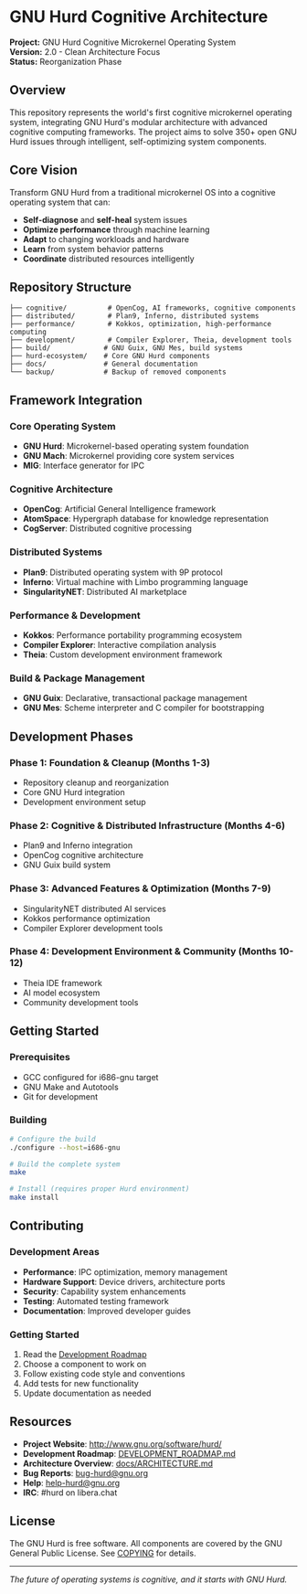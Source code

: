 # GNU Hurd Cognitive Architecture

**Project:** GNU Hurd Cognitive Microkernel Operating System  
**Version:** 2.0 - Clean Architecture Focus  
**Status:** Reorganization Phase

## Overview

This repository represents the world's first cognitive microkernel operating system, integrating GNU Hurd's modular architecture with advanced cognitive computing frameworks. The project aims to solve 350+ open GNU Hurd issues through intelligent, self-optimizing system components.

## Core Vision

Transform GNU Hurd from a traditional microkernel OS into a cognitive operating system that can:
- **Self-diagnose** and **self-heal** system issues
- **Optimize performance** through machine learning
- **Adapt** to changing workloads and hardware
- **Learn** from system behavior patterns
- **Coordinate** distributed resources intelligently

## Repository Structure

```
├── cognitive/          # OpenCog, AI frameworks, cognitive components
├── distributed/        # Plan9, Inferno, distributed systems
├── performance/        # Kokkos, optimization, high-performance computing
├── development/        # Compiler Explorer, Theia, development tools
├── build/             # GNU Guix, GNU Mes, build systems
├── hurd-ecosystem/    # Core GNU Hurd components
├── docs/              # General documentation
└── backup/            # Backup of removed components
```

## Framework Integration

### Core Operating System
- **GNU Hurd**: Microkernel-based operating system foundation
- **GNU Mach**: Microkernel providing core system services
- **MIG**: Interface generator for IPC

### Cognitive Architecture
- **OpenCog**: Artificial General Intelligence framework
- **AtomSpace**: Hypergraph database for knowledge representation
- **CogServer**: Distributed cognitive processing

### Distributed Systems
- **Plan9**: Distributed operating system with 9P protocol
- **Inferno**: Virtual machine with Limbo programming language
- **SingularityNET**: Distributed AI marketplace

### Performance & Development
- **Kokkos**: Performance portability programming ecosystem
- **Compiler Explorer**: Interactive compilation analysis
- **Theia**: Custom development environment framework

### Build & Package Management
- **GNU Guix**: Declarative, transactional package management
- **GNU Mes**: Scheme interpreter and C compiler for bootstrapping

## Development Phases

### Phase 1: Foundation & Cleanup (Months 1-3)
- Repository cleanup and reorganization
- Core GNU Hurd integration
- Development environment setup

### Phase 2: Cognitive & Distributed Infrastructure (Months 4-6)
- Plan9 and Inferno integration
- OpenCog cognitive architecture
- GNU Guix build system

### Phase 3: Advanced Features & Optimization (Months 7-9)
- SingularityNET distributed AI services
- Kokkos performance optimization
- Compiler Explorer development tools

### Phase 4: Development Environment & Community (Months 10-12)
- Theia IDE framework
- AI model ecosystem
- Community development tools

## Getting Started

### Prerequisites
- GCC configured for i686-gnu target
- GNU Make and Autotools
- Git for development

### Building
```bash
# Configure the build
./configure --host=i686-gnu

# Build the complete system
make

# Install (requires proper Hurd environment)
make install
```

## Contributing

### Development Areas
- **Performance**: IPC optimization, memory management
- **Hardware Support**: Device drivers, architecture ports
- **Security**: Capability system enhancements
- **Testing**: Automated testing framework
- **Documentation**: Improved developer guides

### Getting Started
1. Read the [Development Roadmap](DEVELOPMENT_ROADMAP.md)
2. Choose a component to work on
3. Follow existing code style and conventions
4. Add tests for new functionality
5. Update documentation as needed

## Resources

- **Project Website**: <http://www.gnu.org/software/hurd/>
- **Development Roadmap**: [DEVELOPMENT_ROADMAP.md](DEVELOPMENT_ROADMAP.md)
- **Architecture Overview**: [docs/ARCHITECTURE.md](docs/ARCHITECTURE.md)
- **Bug Reports**: <bug-hurd@gnu.org>
- **Help**: <help-hurd@gnu.org>
- **IRC**: #hurd on libera.chat

## License

The GNU Hurd is free software. All components are covered by the GNU General Public License. See [COPYING](COPYING) for details.

---

*The future of operating systems is cognitive, and it starts with GNU Hurd.*
